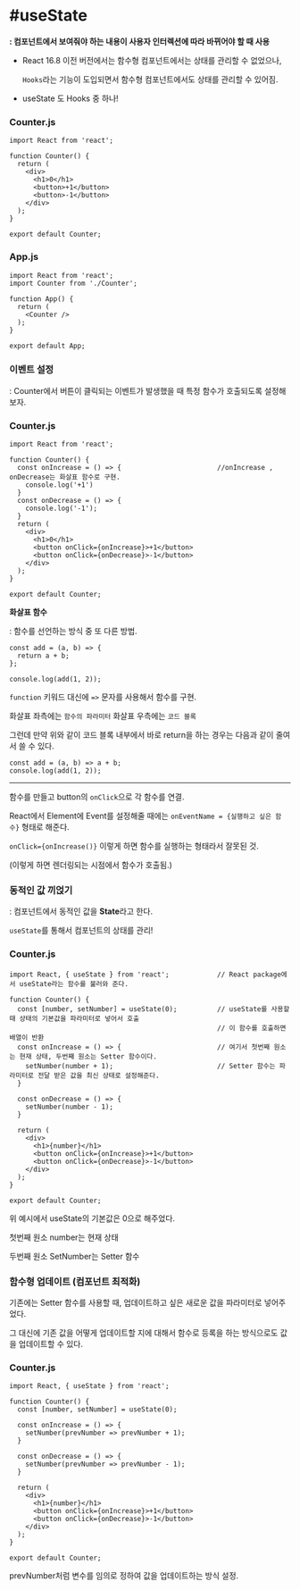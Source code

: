 # #useState

**: 컴포넌트에서 보여줘야 하는 내용이 사용자 인터렉션에 따라 바뀌어야 할 때 사용**

- React 16.8 이전 버전에서는 함수형 컴포넌트에서는 상태를 관리할 수 없었으나,

  `Hooks`라는 기능이 도입되면서 함수형 컴포넌트에서도 상태를 관리할 수 있어짐.

- useState 도 Hooks 중 하나!



### Counter.js

```
import React from 'react';

function Counter() {
  return (
    <div>
      <h1>0</h1>
      <button>+1</button>
      <button>-1</button>
    </div>
  );
}

export default Counter;
```

### App.js

```
import React from 'react';
import Counter from './Counter';

function App() {
  return (
    <Counter />
  );
}

export default App;
```



### 이벤트 설정

: Counter에서 버튼이 클릭되는 이벤트가 발생했을 때 특정 함수가 호출되도록 설정해보자.

### Counter.js

```
import React from 'react';

function Counter() {
  const onIncrease = () => {						//onIncrease , onDecrease는 화살표 함수로 구현.
    console.log('+1')
  }
  const onDecrease = () => {
    console.log('-1');
  }
  return (
    <div>
      <h1>0</h1>
      <button onClick={onIncrease}>+1</button>
      <button onClick={onDecrease}>-1</button>
    </div>
  );
}

export default Counter;
```

**화살표 함수**

: 함수를 선언하는 방식 중 또 다른 방법.

```
const add = (a, b) => {
  return a + b;
};

console.log(add(1, 2));
```

`function` 키워드 대신에 `=>` 문자를 사용해서 함수를 구현.

화살표 좌측에는 `함수의 파라미터` 화살표 우측에는 `코드 블록`

그런데 만약 위와 같이 코드 블록 내부에서 바로 return을 하는 경우는 다음과 같이 줄여서 쓸 수 있다.

```
const add = (a, b) => a + b;
console.log(add(1, 2));
```

---

함수를 만들고 button의 `onClick`으로 각 함수를 연결.

React에서 Element에 Event를 설정해줄 때에는 `onEventName = {실행하고 싶은 함수}` 형태로 해준다.

`onClick={onIncrease()}` 이렇게 하면 함수를 실행하는 형태라서 잘못된 것.

(이렇게 하면 렌더링되는 시점에서 함수가 호출됨.)



 ### 동적인 값 끼얹기

: 컴포넌트에서 동적인 값을 **State**라고 한다.

`useState`를 통해서 컴포넌트의 상태를 관리!



### Counter.js

```
import React, { useState } from 'react';			// React package에서 useState라는 함수를 불러와 준다.

function Counter() {
  const [number, setNumber] = useState(0);			// useState를 사용할 때 상태의 기본값을 파라미터로 넣어서 호출
													// 이 함수를 호출하면 배열이 반환
  const onIncrease = () => {						// 여기서 첫번째 원소는 현재 상태, 두번째 원소는 Setter 함수이다.
    setNumber(number + 1);							// Setter 함수는 파라미터로 전달 받은 값을 최신 상태로 설정해준다.
  }

  const onDecrease = () => {
    setNumber(number - 1);
  }

  return (
    <div>
      <h1>{number}</h1>								 
      <button onClick={onIncrease}>+1</button>
      <button onClick={onDecrease}>-1</button>
    </div>
  );
}

export default Counter;
```

위 예시에서 useState의 기본값은 0으로 해주었다.

첫번째 원소 number는 현재 상태

두번째 원소 SetNumber는 Setter 함수



### 함수형 업데이트 (컴포넌트 최적화)

기존에는 Setter 함수를 사용할 때, 업데이트하고 싶은 새로운 값을 파라미터로 넣어주었다.

그 대신에 기존 값을 어떻게 업데이트할 지에 대해서 함수로 등록을 하는 방식으로도 값을 업데이트할 수 있다.

### Counter.js

```
import React, { useState } from 'react';

function Counter() {
  const [number, setNumber] = useState(0);

  const onIncrease = () => {
    setNumber(prevNumber => prevNumber + 1);
  }

  const onDecrease = () => {
    setNumber(prevNumber => prevNumber - 1);
  }

  return (
    <div>
      <h1>{number}</h1>
      <button onClick={onIncrease}>+1</button>
      <button onClick={onDecrease}>-1</button>
    </div>
  );
}

export default Counter;
```



prevNumber처럼 변수를 임의로 정하여 값을 업데이트하는 방식 설정.

